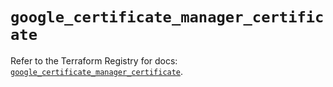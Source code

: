 # `google_certificate_manager_certificate`

Refer to the Terraform Registry for docs: [`google_certificate_manager_certificate`](https://registry.terraform.io/providers/hashicorp/google/6.14.1/docs/resources/certificate_manager_certificate).
